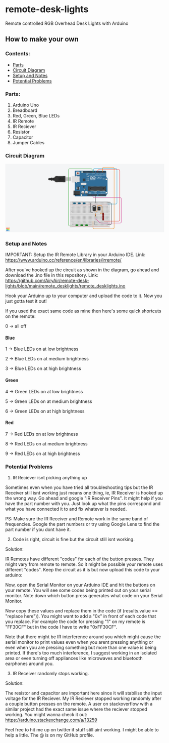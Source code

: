 # remote-desk-lights

Remote controlled RGB Overhead Desk Lights with Arduino

## How to make your own

### Contents:
* [Parts](https://github.com/AiryAir/remote-desk-lights#parts)
* [Circuit Diagram](https://github.com/AiryAir/remote-desk-lights#circuit-diagram)
* [Setup and Notes](https://github.com/AiryAir/remote-desk-lights#setup-and-notes)
* [Potential Problems](https://github.com/AiryAir/remote-desk-lights#potential-problems)


### Parts:
1) Arduino Uno
2) Breadboard
3) Red, Green, Blue LEDs
4) IR Remote
5) IR Reciever
6) Resistor
7) Capacitor
8) Jumper Cables

### Circuit Diagram

![circuit diagram](https://github.com/AiryAir/remote-desk-lights/blob/main/images/circuit.png)

### Setup and Notes

IMPORTANT: 
Setup the IR Remote Library in your Arduino IDE.
Link: https://www.arduino.cc/reference/en/libraries/irremote/

After you've hooked up the circuit as shown in the diagram, go ahead and download the .ino file in this repository.
Link: https://github.com/AiryAir/remote-desk-lights/blob/main/remote_desklights/remote_desklights.ino

Hook your Arduino up to your computer and upload the code to it.
Now you just gotta test it out!

If you used the exact same code as mine then here's some quick shortcuts on the remote:

0 -> all off
#### Blue
1 -> Blue LEDs on at low brightness

2 -> Blue LEDs on at medium brightness

3 -> Blue LEDs on at high brightness
#### Green
4 -> Green LEDs on at low brightness

5 -> Green LEDs on at medium brightness

6 -> Green LEDs on at high brightness
#### Red
7 -> Red LEDs on at low brightness

8 -> Red LEDs on at medium brightness

9 -> Red LEDs on at high brightness

### Potential Problems

1) IR Reciever isnt picking anything up

Sometimes even when you have tried all troubleshooting tips but the IR Receiver still isnt working just
means one thing, ie, IR Receiver is hooked up the wrong way. Go ahead and google "IR Receiver Pins". It might help
if you have the part number with you. Just look up what the pins correspond and what you have connected it to and fix 
whatever is needed.

PS: Make sure the IR Receiver and Remote work in the same band of frequencies. Google the part numbers or try using
Google Lens to find the part number if you dont have it.

2) Code is right, circuit is fine but the circuit still isnt working.

Solution:

IR Remotes have different "codes" for each of the button presses. They might vary from remote to remote.
So it might be possible your remote uses different "codes". 
Keep the circuit as it is but now upload this code to your arduino:

Now, open the Serial Monitor on your Arduino IDE and hit the buttons on your remote. You will see some codes being
printed out on your serial monitor. Note down which button press generates what code on your Serial Monitor.

Now copy these values and replace them in the code (if (results.value == "replace here")). 
You might want to add a "0x" in front of each code that you replace.
For example the code for pressing "1" on my remote is "FF30CF" but in the code I have to write "0xFF30CF".

Note that there might be IR interference around you which might cause the serial monitor to print values even when you arent
pressing anything or even when you are pressing something but more than one value is being printed. If there's too much interference,
I suggest working in an isolated area or even turning off appliances like microwaves and bluetooth earphones around you.


3) IR Receiver randomly stops working.

Solution:

The resistor and capacitor are important here since it will stabilise the input voltage for the IR Reciever.
My IR Reciever stopped working randomly after a couple button presses on the remote. A user on stackoverflow with a similar project
had the exact same issue where the reciever stopped working.
You might wanna check it out: 
https://arduino.stackexchange.com/a/13259


Feel free to hit me up on twitter if stuff still aint working. I might be able to help a little. The @ is on my GitHub profile.
